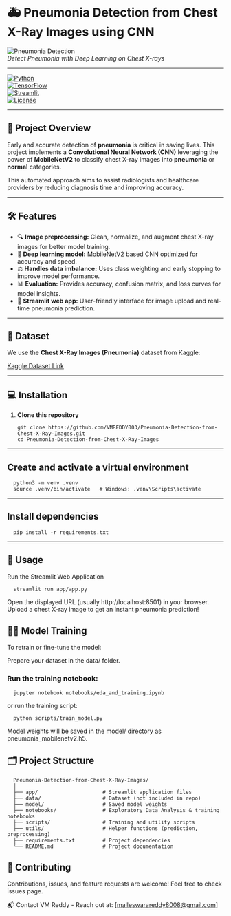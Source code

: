 # 🚑 Pneumonia Detection from Chest X-Ray Images using CNN

![Pneumonia Detection](https://user-images.githubusercontent.com/yourusername/your-repo-image.png)  
*Detect Pneumonia with Deep Learning on Chest X-rays*

---

[![Python](https://img.shields.io/badge/python-3.10-blue?logo=python&logoColor=white)](https://www.python.org/)  
[![TensorFlow](https://img.shields.io/badge/tensorflow-2.x-orange?logo=tensorflow&logoColor=white)](https://www.tensorflow.org/)  
[![Streamlit](https://img.shields.io/badge/streamlit-app-red?logo=streamlit&logoColor=white)](https://streamlit.io/)  
[![License](https://img.shields.io/github/license/VMREDDY003/Pneumonia-Detection-from-Chest-X-Ray-Images)](LICENSE)

---

## 🌟 Project Overview

Early and accurate detection of **pneumonia** is critical in saving lives. This project implements a **Convolutional Neural Network (CNN)** leveraging the power of **MobileNetV2** to classify chest X-ray images into **pneumonia** or **normal** categories.

This automated approach aims to assist radiologists and healthcare providers by reducing diagnosis time and improving accuracy.

---

## 🛠️ Features

- 🔍 **Image preprocessing:** Clean, normalize, and augment chest X-ray images for better model training.  
- 🤖 **Deep learning model:** MobileNetV2 based CNN optimized for accuracy and speed.  
- ⚖️ **Handles data imbalance:** Uses class weighting and early stopping to improve model performance.  
- 📊 **Evaluation:** Provides accuracy, confusion matrix, and loss curves for model insights.  
- 🚀 **Streamlit web app:** User-friendly interface for image upload and real-time pneumonia prediction.  

---

## 📁 Dataset

We use the **Chest X-Ray Images (Pneumonia)** dataset from Kaggle:

[Kaggle Dataset Link](https://www.kaggle.com/paultimothymooney/chest-xray-pneumonia)

---

## 💻 Installation

1. **Clone this repository**

   ```
   git clone https://github.com/VMREDDY003/Pneumonia-Detection-from-Chest-X-Ray-Images.git
   cd Pneumonia-Detection-from-Chest-X-Ray-Images
---

## Create and activate a virtual environment

 
      python3 -m venv .venv
      source .venv/bin/activate   # Windows: .venv\Scripts\activate
---

## Install dependencies
    
      pip install -r requirements.txt
---

## 🚀 Usage
Run the Streamlit Web Application

      streamlit run app/app.py

Open the displayed URL (usually http://localhost:8501) in your browser. Upload a chest X-ray image to get an instant pneumonia prediction!

## 🏋️‍♂️ Model Training
To retrain or fine-tune the model:

Prepare your dataset in the data/ folder.

### Run the training notebook:

      jupyter notebook notebooks/eda_and_training.ipynb
or run the training script:

      python scripts/train_model.py
Model weights will be saved in the model/ directory as pneumonia_mobilenetv2.h5.

## 🗂️ Project Structure

      Pneumonia-Detection-from-Chest-X-Ray-Images/
      │
      ├── app/                     # Streamlit application files
      ├── data/                    # Dataset (not included in repo)
      ├── model/                   # Saved model weights
      ├── notebooks/               # Exploratory Data Analysis & training notebooks
      ├── scripts/                 # Training and utility scripts
      ├── utils/                   # Helper functions (prediction, preprocessing)
      ├── requirements.txt         # Project dependencies
      └── README.md                # Project documentation

## 🤝 Contributing
Contributions, issues, and feature requests are welcome!
Feel free to check issues page.

📬 Contact
VM Reddy -
Reach out at: [malleswarareddy8008@gmail.com]

